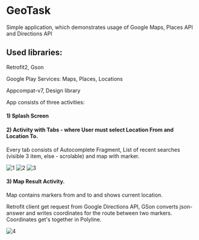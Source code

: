 # GeoTask
Simple application, which demonstrates usage of Google Maps, Places API and Directions API

## Used libraries:
Retrofit2, Gson

Google Play Services: Maps, Places, Locations

Appcompat-v7, Design library

App consists of three activities: 
#### 1) Splash Screen

#### 2) Activity with Tabs - where User must select Location From and Location To.

Every tab consists of Autocomplete Fragment, List of recent searches (visible 3 item, else - scrolable) and map with marker. 

![1](https://cloud.githubusercontent.com/assets/26281027/25373110/040cb734-29a1-11e7-884e-5b9a573c1c69.png)
![2](https://cloud.githubusercontent.com/assets/26281027/25373113/0410e714-29a1-11e7-9196-9b05de2ef86a.png)
![3](https://cloud.githubusercontent.com/assets/26281027/25373111/040d7caa-29a1-11e7-9c25-07b2352a9eb9.png)

#### 3) Map Result Activity.

Map contains markers from and to and shows current location.

Retrofit client get request from Google Directions API, GSon converts json-answer and writes coordinates for the route between two markers.
Coordinates get's together in Polyline.

![4](https://cloud.githubusercontent.com/assets/26281027/25373112/040fd25c-29a1-11e7-9dd2-24ce8445c329.png)

